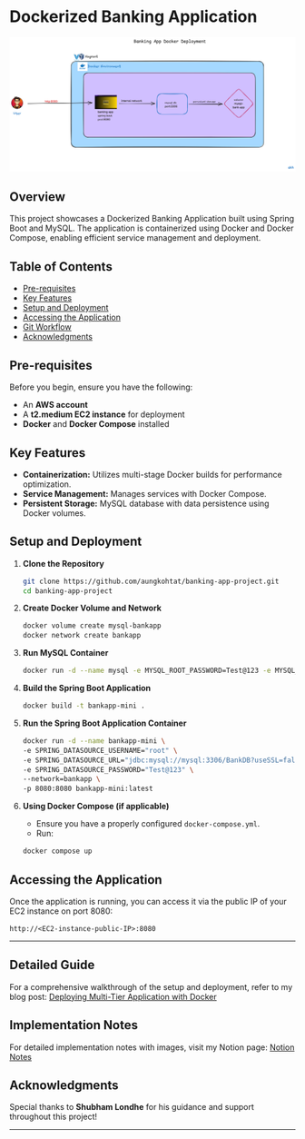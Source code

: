 
# Dockerized Banking Application
![](./images/banking-app%20docker%20deployment.png)

## Overview

This project showcases a Dockerized Banking Application built using Spring Boot and MySQL. The application is containerized using Docker and Docker Compose, enabling efficient service management and deployment.

## Table of Contents

- [Pre-requisites](#pre-requisites)
- [Key Features](#key-features)
- [Setup and Deployment](#setup-and-deployment)
- [Accessing the Application](#accessing-the-application)
- [Git Workflow](#git-workflow)
- [Acknowledgments](#acknowledgments)

## Pre-requisites

Before you begin, ensure you have the following:

- An **AWS account**
- A **t2.medium EC2 instance** for deployment
- **Docker** and **Docker Compose** installed

## Key Features

- **Containerization:** Utilizes multi-stage Docker builds for performance optimization.
- **Service Management:** Manages services with Docker Compose.
- **Persistent Storage:** MySQL database with data persistence using Docker volumes.

## Setup and Deployment

1. **Clone the Repository**
   ```bash
   git clone https://github.com/aungkohtat/banking-app-project.git
   cd banking-app-project
   ```

2. **Create Docker Volume and Network**
   ```bash
   docker volume create mysql-bankapp
   docker network create bankapp
   ```

3. **Run MySQL Container**
   ```bash
   docker run -d --name mysql -e MYSQL_ROOT_PASSWORD=Test@123 -e MYSQL_DATABASE=BankDB --network=bankapp mysql:latest
   ```

4. **Build the Spring Boot Application**
   ```bash
   docker build -t bankapp-mini .
   ```

5. **Run the Spring Boot Application Container**
   ```bash
   docker run -d --name bankapp-mini \
   -e SPRING_DATASOURCE_USERNAME="root" \
   -e SPRING_DATASOURCE_URL="jdbc:mysql://mysql:3306/BankDB?useSSL=false&allowPublicKeyRetrieval=true&serverTimezone=UTC" \
   -e SPRING_DATASOURCE_PASSWORD="Test@123" \
   --network=bankapp \
   -p 8080:8080 bankapp-mini:latest
   ```

6. **Using Docker Compose (if applicable)**
   - Ensure you have a properly configured `docker-compose.yml`.
   - Run:
   ```bash
   docker compose up
   ```

## Accessing the Application

Once the application is running, you can access it via the public IP of your EC2 instance on port 8080:

```
http://<EC2-instance-public-IP>:8080
```

---

## Detailed Guide

For a comprehensive walkthrough of the setup and deployment, refer to my blog post: [Deploying Multi-Tier Application with Docker](./)

## Implementation Notes

For detailed implementation notes with images, visit my Notion page: [Notion Notes](https://devops-learning-space.notion.site/Dockerized-Banking-Application-Bank-app-project-12db0c29052f80b89ebec81796ae7f33?pvs=4)


## Acknowledgments

Special thanks to **Shubham Londhe** for his guidance and support throughout this project!

---

